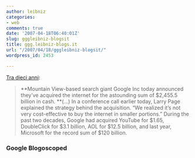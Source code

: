 ```yaml
---
author: leibniz
categories:
- web
comments: true
date: '2007-04-18T06:40:01Z'
slug: gggleibniz-blogsit
title: ggg.leibniz-blogs.it
url: "/2007/04/18/gggleibniz-blogsit/"
wordpress_id: 2453

---
```

[Tra dieci anni](https://blog.outer-court.com/archive/2007-04-14-n32.html):


> **Mountain View-based search giant Google Inc today announced they’ve acquired the internet for the astounding sum of $2,455.5 billion in cash. **(...) In a conference call earlier today, Larry Page explained the strategy behind the acquisition. “We realized it’s not very cost-effective to buy the internet in smaller portions.” During the past two decades, Google had acquired YouTube for $1.65, DoubleClick for $3.1 billion, AOL for $12.5 billion, and last year, Microsoft for the record sum of $120 billion.




### Google Blogoscoped
